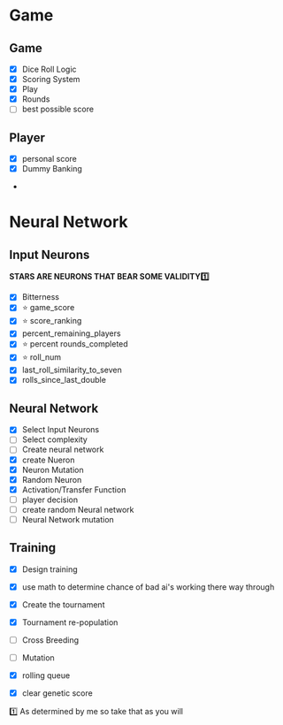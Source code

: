 # Game

## Game
 - [x] Dice Roll Logic
 - [x] Scoring System
 - [x] Play
 - [x] Rounds
 - [ ] best possible score

## Player

- [x] personal score
- [x] Dummy Banking
- 

# Neural Network

## Input Neurons
**STARS ARE NEURONS THAT BEAR SOME VALIDITY1️⃣**
- [x] Bitterness
- [x] ⭐ game_score 
- [x] ⭐ score_ranking
- [x] percent_remaining_players
- [x] ⭐ percent rounds_completed
- [x] ⭐ roll_num
- [x] last_roll_similarity_to_seven
- [x] rolls_since_last_double

## Neural Network
- [x] Select Input Neurons
- [ ] Select complexity
- [ ] Create neural network
- [x] create Nueron
- [x] Neuron Mutation
- [x] Random Neuron
- [x] Activation/Transfer Function
- [ ] player decision
- [ ] create random Neural network
- [ ] Neural Network mutation

## Training
- [x] Design training
- [x] use math to determine chance of bad ai's working there way through
- [x] Create the tournament
- [x] Tournament re-population
- [ ] Cross Breeding
- [ ] Mutation
- [x] rolling queue 
- [x] clear genetic score


1️⃣ As determined by me so take that as you will 